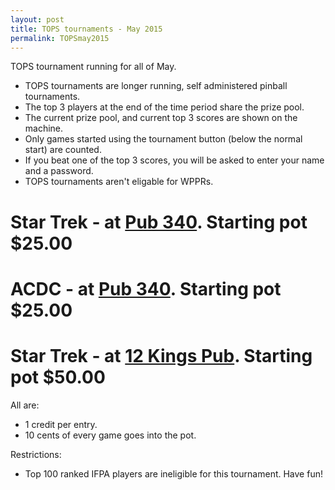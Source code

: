 ```yaml
---
layout: post
title: TOPS tournaments - May 2015
permalink: TOPSmay2015
---
```


TOPS tournament running for all of May.

* TOPS tournaments are longer running, self administered pinball tournaments. 
* The top 3 players at the end of the time period share the prize pool. 
* The current prize pool, and current top 3 scores are shown on the machine. 
* Only games started using the tournament button (below the normal start) are counted.
* If you beat one of the top 3 scores, you will be asked to enter your name and a password.
* TOPS tournaments aren't eligable for WPPRs.

# Star Trek - at [Pub 340](https://pub340.ca). Starting pot $25.00
# ACDC - at [Pub 340](https://pub340.ca). Starting pot $25.00
# Star Trek - at [12 Kings Pub](www.12kingspub.com). Starting pot $50.00

All are:
* 1 credit per entry. 
* 10 cents of every game goes into the pot. 

Restrictions:
* Top 100 ranked IFPA players are ineligible for this tournament. Have fun!
